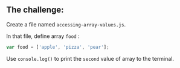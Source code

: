 ## The challenge:

Create a file named `accessing-array-values.js`.

In that file, define array `food` :
```js 
var food = ['apple', 'pizza', 'pear'];
```


Use `console.log()` to print the `second` value of array to the terminal.

